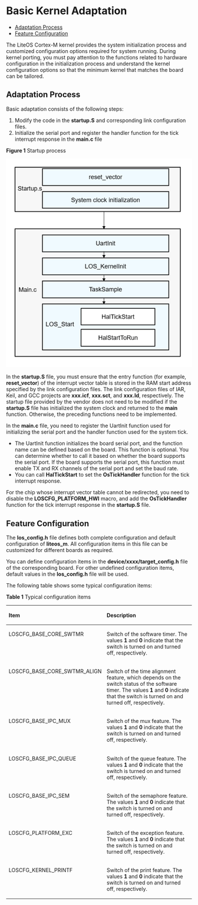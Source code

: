 # Basic Kernel Adaptation<a name="EN-US_TOPIC_0000001063432950"></a>

-   [Adaptation Process](#section14523241594)
-   [Feature Configuration](#section112994366592)

The LiteOS Cortex-M kernel provides the system initialization process and customized configuration options required for system running. During kernel porting, you must pay attention to the functions related to hardware configuration in the initialization process and understand the kernel configuration options so that the minimum kernel that matches the board can be tailored.

## Adaptation Process<a name="section14523241594"></a>

Basic adaptation consists of the following steps:

1.  Modify the code in the  **startup.S**  and corresponding link configuration files.
2.  Initialize the serial port and register the handler function for the tick interrupt response in the  **main.c**  file

**Figure  1**  Startup process<a name="fig10838105524917"></a>  


![](figure/en-us_image_0000001073943511.png)

In the  **startup.S**  file, you must ensure that the entry function \(for example,  **reset\_vector**\) of the interrupt vector table is stored in the RAM start address specified by the link configuration files. The link configuration files of IAR, Keil, and GCC projects are  **xxx.icf**,  **xxx.sct**, and  **xxx.ld**, respectively. The startup file provided by the vendor does not need to be modified if the  **startup.S**  file has initialized the system clock and returned to the  **main**  function. Otherwise, the preceding functions need to be implemented.

In the  **main.c**  file, you need to register the UartInit function used for initializing the serial port and the handler function used for the system tick.

-   The UartInit function initializes the board serial port, and the function name can be defined based on the board. This function is optional. You can determine whether to call it based on whether the board supports the serial port. If the board supports the serial port, this function must enable TX and RX channels of the serial port and set the baud rate.
-   You can call  **HalTickStart**  to set the  **OsTickHandler**  function for the tick interrupt response.

For the chip whose interrupt vector table cannot be redirected, you need to disable the  **LOSCFG\_PLATFORM\_HWI**  macro, and add the  **OsTickHandler**  function for the tick interrupt response in the  **startup.S**  file.

## Feature Configuration<a name="section112994366592"></a>

The  **los\_config.h**  file defines both complete configuration and default configuration of  **liteos\_m**. All configuration items in this file can be customized for different boards as required.

You can define configuration items in the  **device/xxxx/target\_config.h**  file of the corresponding board. For other undefined configuration items, default values in the  **los\_config.h**  file will be used.

The following table shows some typical configuration items:

**Table  1**  Typical configuration items

<a name="table1343954214199"></a>
<table><thead align="left"><tr id="row1244014425196"><th class="cellrowborder" valign="top" width="34.81%" id="mcps1.2.3.1.1"><p id="p1544044212197"><a name="p1544044212197"></a><a name="p1544044212197"></a>Item</p>
</th>
<th class="cellrowborder" valign="top" width="65.19%" id="mcps1.2.3.1.2"><p id="p7440194281913"><a name="p7440194281913"></a><a name="p7440194281913"></a>Description</p>
</th>
</tr>
</thead>
<tbody><tr id="row1944094221913"><td class="cellrowborder" valign="top" width="34.81%" headers="mcps1.2.3.1.1 "><p id="p84407426198"><a name="p84407426198"></a><a name="p84407426198"></a>LOSCFG_BASE_CORE_SWTMR</p>
</td>
<td class="cellrowborder" valign="top" width="65.19%" headers="mcps1.2.3.1.2 "><p id="p84408426194"><a name="p84408426194"></a><a name="p84408426194"></a>Switch of the software timer. The values <strong id="b10860112593720"><a name="b10860112593720"></a><a name="b10860112593720"></a>1</strong> and <strong id="b297273113393"><a name="b297273113393"></a><a name="b297273113393"></a>0</strong> indicate that the switch is turned on and turned off, respectively.</p>
</td>
</tr>
<tr id="row1225026133717"><td class="cellrowborder" valign="top" width="34.81%" headers="mcps1.2.3.1.1 "><p id="p725015663718"><a name="p725015663718"></a><a name="p725015663718"></a>LOSCFG_BASE_CORE_SWTMR_ALIGN</p>
</td>
<td class="cellrowborder" valign="top" width="65.19%" headers="mcps1.2.3.1.2 "><p id="p62502611378"><a name="p62502611378"></a><a name="p62502611378"></a>Switch of the time alignment feature, which depends on the switch status of the software timer. The values <strong id="b10462312174018"><a name="b10462312174018"></a><a name="b10462312174018"></a>1</strong> and <strong id="b3462151215403"><a name="b3462151215403"></a><a name="b3462151215403"></a>0</strong> indicate that the switch is turned on and turned off, respectively.</p>
</td>
</tr>
<tr id="row7440742191919"><td class="cellrowborder" valign="top" width="34.81%" headers="mcps1.2.3.1.1 "><p id="p19440134241919"><a name="p19440134241919"></a><a name="p19440134241919"></a>LOSCFG_BASE_IPC_MUX</p>
</td>
<td class="cellrowborder" valign="top" width="65.19%" headers="mcps1.2.3.1.2 "><p id="p1144017426191"><a name="p1144017426191"></a><a name="p1144017426191"></a>Switch of the mux feature. The values <strong id="b12108629184012"><a name="b12108629184012"></a><a name="b12108629184012"></a>1</strong> and <strong id="b510882954014"><a name="b510882954014"></a><a name="b510882954014"></a>0</strong> indicate that the switch is turned on and turned off, respectively.</p>
</td>
</tr>
<tr id="row3440642161918"><td class="cellrowborder" valign="top" width="34.81%" headers="mcps1.2.3.1.1 "><p id="p1144004261916"><a name="p1144004261916"></a><a name="p1144004261916"></a>LOSCFG_BASE_IPC_QUEUE</p>
</td>
<td class="cellrowborder" valign="top" width="65.19%" headers="mcps1.2.3.1.2 "><p id="p1644094201917"><a name="p1644094201917"></a><a name="p1644094201917"></a>Switch of the queue feature. The values <strong id="b1514814454405"><a name="b1514814454405"></a><a name="b1514814454405"></a>1</strong> and <strong id="b114824504011"><a name="b114824504011"></a><a name="b114824504011"></a>0</strong> indicate that the switch is turned on and turned off, respectively.</p>
</td>
</tr>
<tr id="row16440124216198"><td class="cellrowborder" valign="top" width="34.81%" headers="mcps1.2.3.1.1 "><p id="p9440184271915"><a name="p9440184271915"></a><a name="p9440184271915"></a>LOSCFG_BASE_IPC_SEM</p>
</td>
<td class="cellrowborder" valign="top" width="65.19%" headers="mcps1.2.3.1.2 "><p id="p1044024261912"><a name="p1044024261912"></a><a name="p1044024261912"></a>Switch of the semaphore feature. The values <strong id="b0766102114312"><a name="b0766102114312"></a><a name="b0766102114312"></a>1</strong> and <strong id="b1876612254312"><a name="b1876612254312"></a><a name="b1876612254312"></a>0</strong> indicate that the switch is turned on and turned off, respectively.</p>
</td>
</tr>
<tr id="row444064216197"><td class="cellrowborder" valign="top" width="34.81%" headers="mcps1.2.3.1.1 "><p id="p14441642121912"><a name="p14441642121912"></a><a name="p14441642121912"></a>LOSCFG_PLATFORM_EXC</p>
</td>
<td class="cellrowborder" valign="top" width="65.19%" headers="mcps1.2.3.1.2 "><p id="p13441154216198"><a name="p13441154216198"></a><a name="p13441154216198"></a>Switch of the exception feature. The values <strong id="b15509164154316"><a name="b15509164154316"></a><a name="b15509164154316"></a>1</strong> and <strong id="b1651024115436"><a name="b1651024115436"></a><a name="b1651024115436"></a>0</strong> indicate that the switch is turned on and turned off, respectively.</p>
</td>
</tr>
<tr id="row744111422199"><td class="cellrowborder" valign="top" width="34.81%" headers="mcps1.2.3.1.1 "><p id="p19441942111910"><a name="p19441942111910"></a><a name="p19441942111910"></a>LOSCFG_KERNEL_PRINTF</p>
</td>
<td class="cellrowborder" valign="top" width="65.19%" headers="mcps1.2.3.1.2 "><p id="p1744115424197"><a name="p1744115424197"></a><a name="p1744115424197"></a>Switch of the print feature. The values <strong id="b71401245104416"><a name="b71401245104416"></a><a name="b71401245104416"></a>1</strong> and <strong id="b141401545194417"><a name="b141401545194417"></a><a name="b141401545194417"></a>0</strong> indicate that the switch is turned on and turned off, respectively.</p>
</td>
</tr>
</tbody>
</table>

